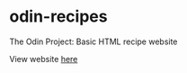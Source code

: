 # odin-recipes
The Odin Project: Basic HTML recipe website

View website <a href="https://robotdancemoves.github.io/odin-recipes" target="_blank">here</a>